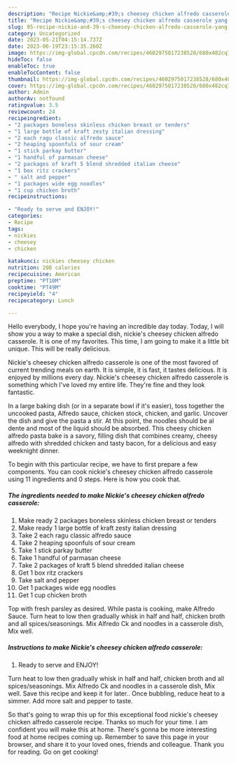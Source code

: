 ```yaml
---
description: "Recipe Nickie&amp;#39;s cheesey chicken alfredo casserole yang Delicious"
title: "Recipe Nickie&amp;#39;s cheesey chicken alfredo casserole yang Delicious"
slug: 95-recipe-nickie-and-39-s-cheesey-chicken-alfredo-casserole-yang-delicious
category: Uncategorized
date: 2023-05-21T04:15:14.737Z
date: 2023-06-19T23:15:35.260Z
image: https://img-global.cpcdn.com/recipes/4602975017238528/680x482cq70/nickies-cheesey-chicken-alfredo-casserole-recipe-main-photo.jpg
hideToc: false
enableToc: true
enableTocContent: false
thumbnail: https://img-global.cpcdn.com/recipes/4602975017238528/680x482cq70/nickies-cheesey-chicken-alfredo-casserole-recipe-main-photo.jpg
cover: https://img-global.cpcdn.com/recipes/4602975017238528/680x482cq70/nickies-cheesey-chicken-alfredo-casserole-recipe-main-photo.jpg
author: Admin
authorAv: notfound
ratingvalue: 3.5
reviewcount: 24
recipeingredient:
- "2 packages boneless skinless chicken breast or tenders"
- "1 large bottle of kraft zesty italian dressing"
- "2 each ragu classic alfredo sauce"
- "2 heaping spoonfuls of sour cream"
- "1 stick parkay butter"
- "1 handful of parmasan cheese"
- "2 packages of kraft 5 blend shredded italian cheese"
- "1 box ritz crackers"
- " salt and pepper"
- "1 packages wide egg noodles"
- "1 cup chicken broth"
recipeinstructions:

- "Ready to serve and ENJOY!"
categories:
- Recipe
tags:
- nickies
- cheesey
- chicken

katakunci: nickies cheesey chicken 
nutrition: 208 calories
recipecuisine: American
preptime: "PT10M"
cooktime: "PT49M"
recipeyield: "4"
recipecategory: Lunch

---
```



Hello everybody, I hope you're having an incredible day today. Today, I will show you a way to make a special dish, nickie&#39;s cheesey chicken alfredo casserole. It is one of my favorites. This time, I am going to make it a little bit unique. This will be really delicious.

Nickie&#39;s cheesey chicken alfredo casserole is one of the most favored of current trending meals on earth. It is simple, it is fast, it tastes delicious. It is enjoyed by millions every day. Nickie&#39;s cheesey chicken alfredo casserole is something which I've loved my entire life. They're fine and they look fantastic.

In a large baking dish (or in a separate bowl if it&#39;s easier), toss together the uncooked pasta, Alfredo sauce, chicken stock, chicken, and garlic. Uncover the dish and give the pasta a stir. At this point, the noodles should be al dente and most of the liquid should be absorbed. This cheesy chicken alfredo pasta bake is a savory, filling dish that combines creamy, cheesy alfredo with shredded chicken and tasty bacon, for a delicious and easy weeknight dinner.


To begin with this particular recipe, we have to first prepare a few components. You can cook nickie&#39;s cheesey chicken alfredo casserole using 11 ingredients and 0 steps. Here is how you cook that.

<!--inarticleads1-->

##### The ingredients needed to make Nickie&#39;s cheesey chicken alfredo casserole:

1. Make ready 2 packages boneless skinless chicken breast or tenders
1. Make ready 1 large bottle of kraft zesty italian dressing
1. Take 2 each ragu classic alfredo sauce
1. Take 2 heaping spoonfuls of sour cream
1. Take 1 stick parkay butter
1. Take 1 handful of parmasan cheese
1. Take 2 packages of kraft 5 blend shredded italian cheese
1. Get 1 box ritz crackers
1. Take  salt and pepper
1. Get 1 packages wide egg noodles
1. Get 1 cup chicken broth


Top with fresh parsley as desired. While pasta is cooking, make Alfredo Sauce. Turn heat to low then gradually whisk in half and half, chicken broth and all spices/seasonings. Mix Alfredo Ck and noodles in a casserole dish, Mix well. 

<!--inarticleads2-->

##### Instructions to make Nickie&#39;s cheesey chicken alfredo casserole:


1. Ready to serve and ENJOY!

Turn heat to low then gradually whisk in half and half, chicken broth and all spices/seasonings. Mix Alfredo Ck and noodles in a casserole dish, Mix well. Save this recipe and keep it for later.. Once bubbling, reduce heat to a simmer. Add more salt and pepper to taste. 

So that's going to wrap this up for this exceptional food nickie&#39;s cheesey chicken alfredo casserole recipe. Thanks so much for your time. I am confident you will make this at home. There's gonna be more interesting food at home recipes coming up. Remember to save this page in your browser, and share it to your loved ones, friends and colleague. Thank you for reading. Go on get cooking!
